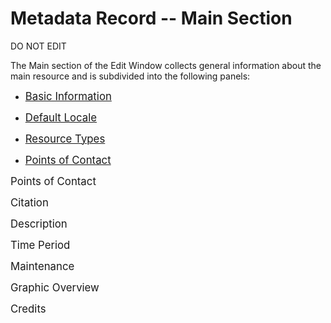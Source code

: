 # Metadata Record -- Main Section
DO NOT EDIT

The <span class="md-section">Main</span> section of the <span class="md-window">Edit Window</span> collects general information about the main resource and is subdivided into the following panels: 

 * [<span class="md-panel" style="font-size: larger">Basic Information</span>](main-panels/basic-info-panel.md)

 * [<span class="md-panel" style="font-size: larger">Default Locale</span>](main-panels/locale-panel.md)

 * [<span class="md-panel" style="font-size: larger">Resource Types</span>](main-panels/resource-type-panel.md)

 * [<span class="md-panel" style="font-size: larger">Points of Contact</span>](main-panels/resource-type-panel.md)


<span class="md-panel" style="font-size: larger">Points of Contact</span>

<span class="md-panel" style="font-size: larger">Citation</span>

<span class="md-panel" style="font-size: larger">Description</span>

<span class="md-panel" style="font-size: larger">Time Period</span>

<span class="md-panel" style="font-size: larger">Maintenance</span>

<span class="md-panel" style="font-size: larger">Graphic Overview</span>

<span class="md-panel" style="font-size: larger">Credits</span>
